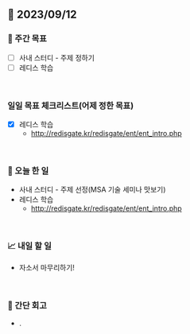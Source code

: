 ## 📅 2023/09/12


### 👏 주간 목표

- [ ] 사내 스터디 - 주제 정하기
- [ ] 레디스 학습

<br/>

### 일일 목표 체크리스트(어제 정한 목표)

- [x] 레디스 학습
  - http://redisgate.kr/redisgate/ent/ent_intro.php
  
<br/>

### 💯 오늘 한 일

- 사내 스터디 - 주제 선정(MSA 기술 세미나 맛보기)
- 레디스 학습
  - http://redisgate.kr/redisgate/ent/ent_intro.php


<br/>

### 📈 내일 할 일

- 자소서 마무리하기!

<br/>

### 🤔 간단 회고

- . 
 
